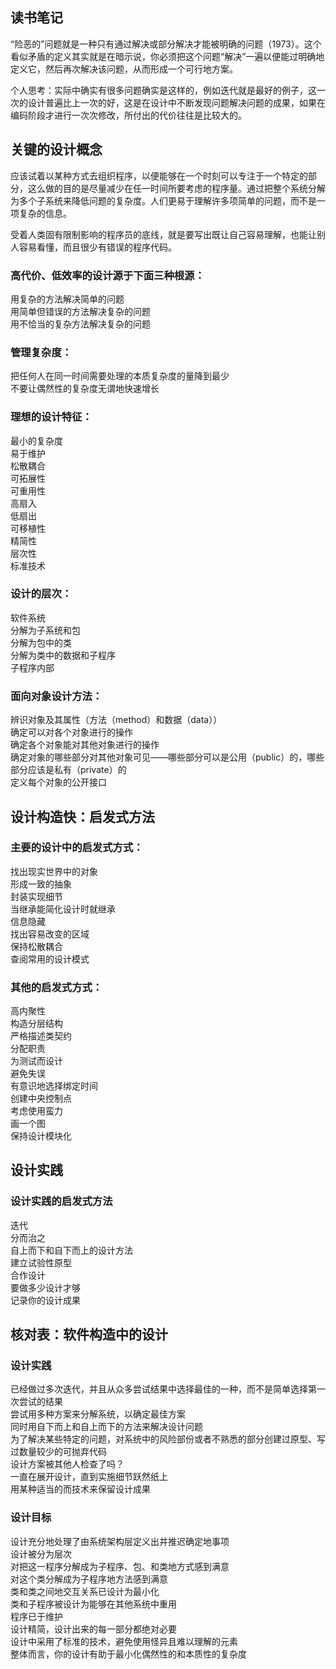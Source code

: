 ## 读书笔记

“险恶的”问题就是一种只有通过解决或部分解决才能被明确的问题（1973）。这个看似矛盾的定义其实就是在暗示说，你必须把这个问题“解决”一遍以便能过明确地定义它，然后再次解决该问题，从而形成一个可行地方案。

个人思考：实际中确实有很多问题确实是这样的，例如迭代就是最好的例子，这一次的设计普遍比上一次的好，这是在设计中不断发现问题解决问题的成果，如果在编码阶段才进行一次次修改，所付出的代价往往是比较大的。

 ## 关键的设计概念

 应该试着以某种方式去组织程序，以便能够在一个时刻可以专注于一个特定的部分，这么做的目的是尽量减少在任一时间所要考虑的程序量。通过把整个系统分解为多个子系统来降低问题的复杂度。人们更易于理解许多项简单的问题，而不是一项复杂的信息。

 受着人类固有限制影响的程序员的底线，就是要写出既让自己容易理解，也能让别人容易看懂，而且很少有错误的程序代码。

###  高代价、低效率的设计源于下面三种根源：  
    
用复杂的方法解决简单的问题  
用简单但错误的方法解决复杂的问题  
用不恰当的复杂方法解决复杂的问题  

### 管理复杂度：  
    
把任何人在同一时间需要处理的本质复杂度的量降到最少  
不要让偶然性的复杂度无谓地快速增长  

### 理想的设计特征：

最小的复杂度  
易于维护  
松散耦合  
可拓展性  
可重用性  
高扇入  
低扇出  
可移植性  
精简性  
层次性  
标准技术  
     
### 设计的层次：

软件系统  
分解为子系统和包  
分解为包中的类  
分解为类中的数据和子程序  
子程序内部  

### 面向对象设计方法：   

辨识对象及其属性（方法（method）和数据（data））  
确定可以对各个对象进行的操作  
确定各个对象能对其他对象进行的操作  
确定对象的哪些部分对其他对象可见——哪些部分可以是公用（public）的，哪些部分应该是私有（private）的  
定义每个对象的公开接口  

## 设计构造快：启发式方法

### 主要的设计中的启发式方式：

找出现实世界中的对象  
形成一致的抽象  
封装实现细节  
当继承能简化设计时就继承  
信息隐藏  
找出容易改变的区域  
保持松散耦合  
查阅常用的设计模式   
    
### 其他的启发式方式：

高内聚性  
构造分层结构  
严格描述类契约  
分配职责  
为测试而设计  
避免失误  
有意识地选择绑定时间  
创建中央控制点  
考虑使用蛮力  
画一个图  
保持设计模块化  

## 设计实践  

### 设计实践的启发式方法  

迭代  
分而治之  
自上而下和自下而上的设计方法  
建立试验性原型  
合作设计  
要做多少设计才够  
记录你的设计成果  

## 核对表：软件构造中的设计

### 设计实践

已经做过多次迭代，并且从众多尝试结果中选择最佳的一种，而不是简单选择第一次尝试的结果  
尝试用多种方案来分解系统，以确定最佳方案  
同时用自下而上和自上而下的方法来解决设计问题  
为了解决某些特定的问题，对系统中的风险部份或者不熟悉的部分创建过原型、写过数量较少的可抛弃代码  
设计方案被其他人检查了吗？  
一直在展开设计，直到实施细节跃然纸上  
用某种适当的而技术来保留设计成果

### 设计目标

设计充分地处理了由系统架构层定义出并推迟确定地事项  
设计被分为层次  
对把这一程序分解成为子程序、包、和类地方式感到满意  
对这个类分解成为子程序地方法感到满意  
类和类之间地交互关系已设计为最小化  
类和子程序被设计为能够在其他系统中重用  
程序已于维护  
设计精简，设计出来的每一部分都绝对必要  
设计中采用了标准的技术，避免使用怪异且难以理解的元素  
整体而言，你的设计有助于最小化偶然性的和本质性的复杂度